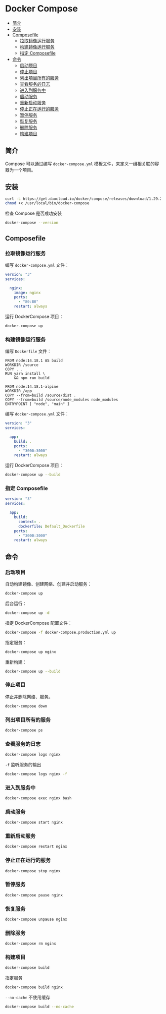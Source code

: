 # Docker Compose

- [简介](#简介)
- [安装](#安装)
- [Composefile](#Composefile)
  - [拉取镜像运行服务](#拉取镜像运行服务)
  - [构建镜像运行服务](#构建镜像运行服务)
  - [指定 Composefile](#指定-composefile)
- [命令](#命令)
  - [启动项目](#启动项目)
  - [停止项目](#停止项目)
  - [列出项目所有的服务](#列出项目所有的服务)
  - [查看服务的日志](#查看服务的日志)
  - [进入到服务中](#进入到服务中)
  - [启动服务](#启动服务)
  - [重新启动服务](#重新启动服务)
  - [停止正在运行的服务](#停止正在运行的服务)
  - [暂停服务](#暂停服务)
  - [恢复服务](#恢复服务)
  - [删除服务](#删除服务)
  - [构建项目](#构建项目)

## 简介

Compose 可以通过编写 `docker-compose.yml` 模板文件，来定义一组相关联的容器为一个项目。

## 安装

```bash
curl -L https://get.daocloud.io/docker/compose/releases/download/1.29.2/docker-compose-`uname -s`-`uname -m` > /usr/local/bin/docker-compose
chmod +x /usr/local/bin/docker-compose
```

检查 Compose 是否成功安装

```bash
docker-compose --version
```

## Composefile

### 拉取镜像运行服务

编写 `docker-compose.yml` 文件：

```yaml
version: "3"
services: 

  nginx:
    image: nginx
    ports:
      - "80:80"
    restart: always
```

运行 DockerCompose 项目：

```bash
docker-compose up
```

### 构建镜像运行服务

编写 `Dockerfile` 文件：

```docker
FROM node:14.18.1 AS build
WORKDIR /source
COPY . .
RUN yarn install \
    && npm run build

FROM node:14.18.1-alpine
WORKDIR /app
COPY --from=build /source/dist .
COPY --from=build /source/node_modules node_modules
ENTRYPOINT [ "node", "main" ]
```

编写 `docker-compose.yml` 文件：

```yaml
version: "3"
services: 

  app:
    build: .
    ports:
      - "3000:3000"
    restart: always
```

运行 DockerCompose 项目：

```bash
docker-compose up --build
```

### 指定 Composefile

```yaml
version: "3"
services: 

  app:
    build:
      context: .
      dockerfile: Default_Dockerfile
    ports:
      - "3000:3000"
    restart: always
```

## 命令

### 启动项目

自动构建镜像、创建网络、创建并启动服务：

```bash
docker-compose up
```

后台运行：

```bash
docker-compose up -d
```

指定 DockerCompose 配置文件：

```bash
docker-compose -f docker-compose.production.yml up
```

指定服务：

```bash
docker-compose up nginx
```

重新构建：

```bash
docker-compose up --build
```

### 停止项目

停止并删除网络、服务。

```bash
docker-compose down
```

### 列出项目所有的服务

```bash
docker-compose ps
```

### 查看服务的日志

```bash
docker-compose logs nginx
```

`-f` 监听服务的输出

```bash
docker-compose logs nginx -f
```

### 进入到服务中

```bash
docker-compose exec nginx bash
```

### 启动服务

```bash
docker-compose start nginx
```

### 重新启动服务

```bash
docker-compose restart nginx
```

### 停止正在运行的服务

```bash
docker-compose stop nginx
```

### 暂停服务

```bash
docker-compose pause nginx
```

### 恢复服务

```bash
docker-compose unpause nginx
```

### 删除服务

```bash
docker-compose rm nginx
```

### 构建项目

```bash
docker-compose build
```

指定服务

```bash
docker-compose build nginx
```

`--no-cache` 不使用缓存

```bash
docker-compose build --no-cache
```
